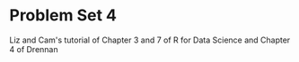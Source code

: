 # Problem Set 4
 Liz and Cam's tutorial of Chapter 3 and 7 of R for Data Science and Chapter 4 of Drennan
